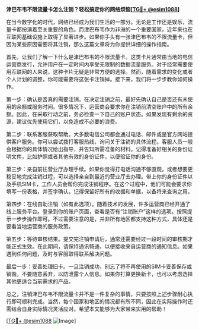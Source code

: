 **津巴布韦不限流量卡怎么注销？轻松搞定你的网络烦恼[[TG💪+ @esim1088](https://t.me/s/esim1088)]**

在当今数字化的时代，网络已经成为我们生活的一部分。无论是工作还是娱乐，流量卡都扮演着至关重要的角色。而津巴布韦作为非洲的一个重要国家，近年来也在互联网基础设施上取得了显著进步。如果你手头有一张津巴布韦的不限流量卡，但因为某些原因需要将其注销，那么这篇文章将为你提供详细的操作指南。

首先，让我们了解一下什么是津巴布韦的不限流量卡。这类卡片通常由当地的电信运营商发行，允许用户在一定时间内享受无限制的数据流量服务。对于经常需要使用互联网的人来说，这种卡片无疑是非常方便的选择。然而，随着需求的变化或者个人计划的调整，你可能需要将这张卡注销掉。接下来，我们将一步步教你如何操作。

第一步：确认是否真的需要注销。在决定注销之前，最好先确认自己是否还有未使用的余额或服务时间。很多情况下，运营商会要求你在注销前清空账户中的所有余额。因此，在采取行动之前，务必检查一下自己的账户状态。如果发现有剩余的资源，建议优先使用它们，以免造成不必要的浪费。

第二步：联系客服获取帮助。大多数电信公司都会通过电话、邮件或是官方网站提供客户服务。你可以尝试拨打客服热线，询问关于注销的具体流程。客服人员一般会根据你的具体情况给出指导，并告知所需准备的材料。记得准备好相关的身份证明文件，比如护照或者其他有效的身份证件，以便验证你的身份。

第三步：亲自前往营业厅办理手续。如果你觉得打电话沟通不够直观，或者想要更稳妥地完成注销过程，可以选择亲自到最近的营业厅去办理。带上你的身份证件以及手机SIM卡，工作人员会帮你完成注销程序。在这个过程中，他们可能会要求你填写一份表格，并签字确认。记得保留好所有的收据和单据，以备将来查询之用。

第四步：在线自助注销（如有此选项）。随着技术的发展，许多运营商已经开通了线上服务平台。登录到你的账户页面，查看是否有“注销账户”这样的选项。按照提示一步步操作即可。不过需要注意的是，并非所有地区都支持这种方式，具体还是要看当地运营商的服务政策。

第五步：等待审核结果。提交完注销申请后，通常还需要经过一段时间的审核期才能正式生效。在此期间，请保持通讯畅通，以便接收来自运营商的通知信息。如果遇到任何问题，及时与客服取得联系解决问题。

最后一步：妥善处理旧卡。一旦注销成功，别忘了将不再使用的SIM卡妥善保存或销毁。不要随意丢弃，以防泄露个人信息。如果你打算更换新卡，也可以考虑选择其他更适合当前需求的产品。

总之，注销津巴布韦不限流量卡并不是一件复杂的事情，只要按照上述步骤耐心执行即可顺利完成。当然，每个国家和地区的情况都有所不同，因此在实际操作时还需结合自身实际情况灵活应对。希望本文能够为大家带来实用的帮助！

[[TG💪+ @esim1088](https://t.me/s/esim1088) ![Image](https://i.postimg.cc/4NQfJmqS/Snipaste-2025-05-13-00-14-12.png)]